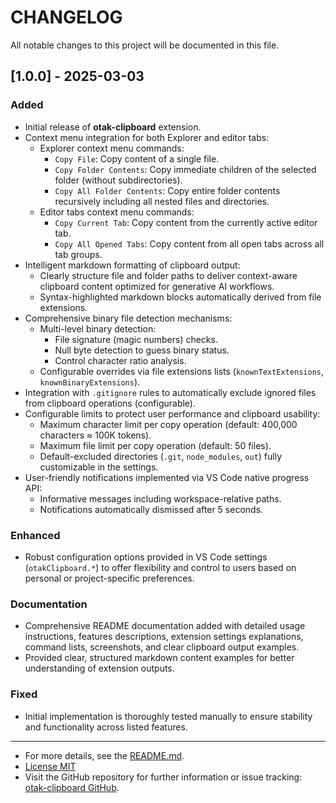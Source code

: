 # CHANGELOG

All notable changes to this project will be documented in this file.

## [1.0.0] - 2025-03-03
### Added
- Initial release of **otak-clipboard** extension.
- Context menu integration for both Explorer and editor tabs:
    - Explorer context menu commands:
        - `Copy File`: Copy content of a single file.
        - `Copy Folder Contents`: Copy immediate children of the selected folder (without subdirectories).
        - `Copy All Folder Contents`: Copy entire folder contents recursively including all nested files and directories.
    - Editor tabs context menu commands:
        - `Copy Current Tab`: Copy content from the currently active editor tab.
        - `Copy All Opened Tabs`: Copy content from all open tabs across all tab groups.
- Intelligent markdown formatting of clipboard output:
    - Clearly structure file and folder paths to deliver context-aware clipboard content optimized for generative AI workflows.
    - Syntax-highlighted markdown blocks automatically derived from file extensions.
- Comprehensive binary file detection mechanisms:
    - Multi-level binary detection:
        - File signature (magic numbers) checks.
        - Null byte detection to guess binary status.
        - Control character ratio analysis.
    - Configurable overrides via file extensions lists (`knownTextExtensions`, `knownBinaryExtensions`).
- Integration with `.gitignore` rules to automatically exclude ignored files from clipboard operations (configurable).
- Configurable limits to protect user performance and clipboard usability:
    - Maximum character limit per copy operation (default: 400,000 characters ≈ 100K tokens).
    - Maximum file limit per copy operation (default: 50 files).
    - Default-excluded directories (`.git`, `node_modules`, `out`) fully customizable in the settings.
- User-friendly notifications implemented via VS Code native progress API:
    - Informative messages including workspace-relative paths.
    - Notifications automatically dismissed after 5 seconds.

### Enhanced
- Robust configuration options provided in VS Code settings (`otakClipboard.*`) to offer flexibility and control to users based on personal or project-specific preferences.

### Documentation
- Comprehensive README documentation added with detailed usage instructions, features descriptions, extension settings explanations, command lists, screenshots, and clear clipboard output examples.
- Provided clear, structured markdown content examples for better understanding of extension outputs.

### Fixed
- Initial implementation is thoroughly tested manually to ensure stability and functionality across listed features.

---

- For more details, see the [README.md](README.md).
- [License MIT](LICENSE)
- Visit the GitHub repository for further information or issue tracking: [otak-clipboard GitHub](https://github.com/tsuyoshi-otake/otak-clipboard).